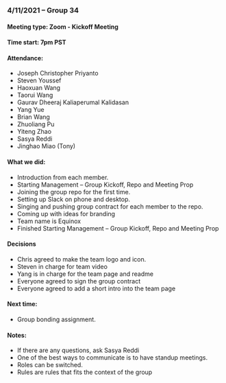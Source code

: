 ### 4/11/2021 – Group 34
#### Meeting type: Zoom - Kickoff Meeting
#### Time start: 7pm PST

#### Attendance:
-	Joseph Christopher Priyanto
-	Steven Youssef
-	Haoxuan Wang
-	Taorui Wang
-	Gaurav Dheeraj Kaliaperumal Kalidasan
-	Yang Yue
-	Brian Wang
-	Zhuoliang Pu
-	Yiteng Zhao
-	Sasya Reddi
-	Jinghao Miao (Tony)

#### What we did:
-	Introduction from each member.
-	Starting Management – Group Kickoff, Repo and Meeting Prop
-	Joining the group repo for the first time.
-	Setting up Slack on phone and desktop.
-	Singing and pushing group contract for each member to the repo.
-	Coming up with ideas for branding
-	Team name is Equinox
-	Finished Starting Management – Group Kickoff, Repo and Meeting Prop

#### Decisions
-	Chris agreed to make the team logo and icon.
-	Steven in charge for team video
-	Yang is in charge for the team page and readme
-	Everyone agreed to sign the group contract
-	Everyone agreed to add a short intro into the team page

#### Next time:
-	Group bonding assignment.

#### Notes:
-	If there are any questions, ask Sasya Reddi
-	One of the best ways to communicate is to have standup meetings.
-	Roles can be switched.
-	Rules are rules that fits the context of the group
